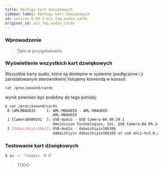 ```yaml
---
title: Obsługa kart dźwiękowych
sidebar_label: Obsługa kart dźwiękowych
id: version-0.99.7-ais_faq_audio_cards
original_id: ais_faq_audio_cards
---
```


### Wprowadzenie

> Opis w przygotowaniu

### Wyświetlenie wszystkich kart dzwiękowych

Wszystkie karty audio, które są dostepne w systemie (podłączone i z zainstalowanym sterownikiem) listujemy komendą w konsoli:

```bash
cat /proc/asound/cards
```
wynik powinien być podobny do tego poniżej:

```bash
$ cat /proc/asound/cards
 0 [AMLM8AUDIO     ]: AML-M8AUDIO - AML-M8AUDIO
                      AML-M8AUDIO
 1 [CameraB409241  ]: USB-Audio - USB Camera-B4.09.24.1
                      OmniVision Technologies, Inc. USB Camera-B4.09.24.1 at usb-xhci-hcd.0.auto-2, h
 2 [dabaizhiyin16k1]: USB-Audio - dabaizhiyin16k16b
                      dabaizhiyin dabaizhiyin16k16b at usb-xhci-hcd.0.auto-1.3, full speed
```

### Testowanie kart dźwiękowych

```bash
$ su -c 'tinymix -D 0'
```

> TODO
